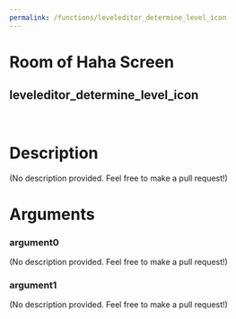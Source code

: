 ```yaml
---
permalink: /functions/leveleditor_determine_level_icon
---
```

# Room of Haha Screen  
## leveleditor_determine_level_icon  
&nbsp;  
# Description  
(No description provided. Feel free to make a pull request!) 
&nbsp;  
# Arguments
### argument0
(No description provided. Feel free to make a pull request!)
&nbsp;  
### argument1
(No description provided. Feel free to make a pull request!)
&nbsp;  


